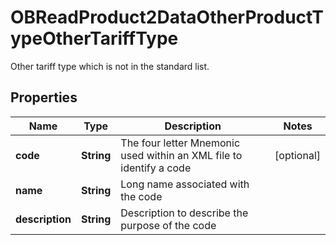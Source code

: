 

# OBReadProduct2DataOtherProductTypeOtherTariffType

Other tariff type which is not in the standard list.
## Properties

Name | Type | Description | Notes
------------ | ------------- | ------------- | -------------
**code** | **String** | The four letter Mnemonic used within an XML file to identify a code |  [optional]
**name** | **String** | Long name associated with the code | 
**description** | **String** | Description to describe the purpose of the code | 



